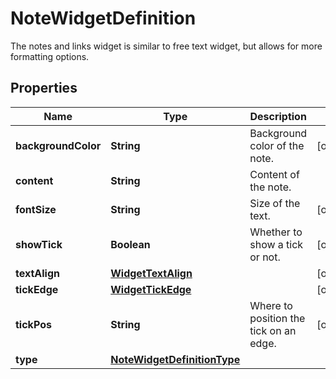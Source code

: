 

# NoteWidgetDefinition

The notes and links widget is similar to free text widget, but allows for more formatting options.
## Properties

Name | Type | Description | Notes
------------ | ------------- | ------------- | -------------
**backgroundColor** | **String** | Background color of the note. |  [optional]
**content** | **String** | Content of the note. | 
**fontSize** | **String** | Size of the text. |  [optional]
**showTick** | **Boolean** | Whether to show a tick or not. |  [optional]
**textAlign** | [**WidgetTextAlign**](WidgetTextAlign.md) |  |  [optional]
**tickEdge** | [**WidgetTickEdge**](WidgetTickEdge.md) |  |  [optional]
**tickPos** | **String** | Where to position the tick on an edge. |  [optional]
**type** | [**NoteWidgetDefinitionType**](NoteWidgetDefinitionType.md) |  | 



